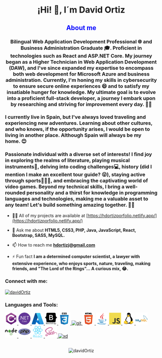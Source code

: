 <h1 align="center">¡Hi! 👋, I´m David Ortiz</h1>
<h2 align="center" style="color: blue;">About me</h2>
<h3 align="center">Bilingual Web Application Development Professional 🌐 and Business Administration Graduate 🎓. Proficient in technologies such as React and ASP.NET Core. My journey began as a Higher Technician in Web Application Development (DAW), and I've since expanded my expertise to encompass both web development for Microsoft Azure and business administration. Currently, I'm honing my skills in cybersecurity to ensure secure online experiences 😄 and to satisfy my insatiable hunger for knowledge. My ultimate goal is to evolve into a proficient full-stack developer, a journey I embark upon by researching and striving for improvement every day. 💪💪 </h3>

<h3>I currently live in Spain, but I've always loved traveling and experiencing new adventures. Learning about other cultures, and who knows, if the opportunity arises, I would be open to living in another place. Although Spain will always be my home. 😊 </h3>

<h3>Passionate individual with a diverse set of interests! I find joy in exploring the realms of literature, playing musical instruments🎵, delving into coding challenges💻, history (did I mention I make an excellent tour guide? 😜), staying active through sports🏃🏼‍♂️, and embracing the captivating world of video games. Beyond my technical skills, I bring a well-rounded personality and a thirst for knowledge in programming languages and technologies, making me a valuable asset to any team! Let's build something amazing together. 💼🚀</h3>

- 👨‍💻 All of my projects are available at [https://hdortizporfolio.netlify.app/](https://hdortizporfolio.netlify.app/) 

- 💬 Ask me about **HTML5, CSS3, PHP, Java, JavaScript, React, Bootstrap, SASS, MySQL.**

- 📫 How to reach me **hdortizj@gmail.com**

- ⚡ Fun fact **I am a determined computer scientist, a lawyer with extensive experience, who enjoys sports, nature, traveling, making friends, and "The Lord of the Rings"... A curious mix, 😂.**

<h3 align="left">Connect with me:</h3>
<p align="left">
<a href="www.linkedin.com/in/hdortizjinez" target="blank"><img align="center" src="https://raw.githubusercontent.com/rahuldkjain/github-profile-readme-generator/master/src/images/icons/Social/linked-in-alt.svg" alt="davidOrtiz" height="30" width="40" /></a>
</p>

<h3 align="left">Languages and Tools:</h3>
<p align="left">
    <a href="https://docs.microsoft.com/en-us/dotnet/csharp/" target="_blank" rel="noreferrer">
    <img src="https://raw.githubusercontent.com/devicons/devicon/master/icons/csharp/csharp-original.svg" alt="csharp" width="40" height="40"/>
  </a>
  <a href="https://docs.microsoft.com/en-us/dotnet/core/" target="_blank" rel="noreferrer">
    <img src="https://raw.githubusercontent.com/devicons/devicon/master/icons/dotnetcore/dotnetcore-original.svg" alt="dotnetcore" width="40" height="40"/>
</a>
<a href="https://azure.microsoft.com/" target="_blank" rel="noreferrer">
    <img src="https://raw.githubusercontent.com/devicons/devicon/master/icons/azure/azure-original.svg" alt="azure" width="40" height="40"/>
</a>
  <a href="https://getbootstrap.com" target="_blank" rel="noreferrer">
    <img src="https://raw.githubusercontent.com/devicons/devicon/master/icons/bootstrap/bootstrap-plain-wordmark.svg" alt="bootstrap" width="40" height="40"/>
  </a>
  <a href="https://www.w3schools.com/css/" target="_blank" rel="noreferrer">
    <img src="https://raw.githubusercontent.com/devicons/devicon/master/icons/css3/css3-original-wordmark.svg" alt="css3" width="40" height="40"/>
  </a>
  <a href="https://git-scm.com/" target="_blank" rel="noreferrer">
    <img src="https://www.vectorlogo.zone/logos/git-scm/git-scm-icon.svg" alt="git" width="40" height="40"/>
  </a>
  <a href="https://www.w3.org/html/" target="_blank" rel="noreferrer">
    <img src="https://raw.githubusercontent.com/devicons/devicon/master/icons/html5/html5-original-wordmark.svg" alt="html5" width="40" height="40"/>
  </a>
  <a href="https://www.java.com" target="_blank" rel="noreferrer">
    <img src="https://raw.githubusercontent.com/devicons/devicon/master/icons/java/java-original.svg" alt="java" width="40" height="40"/>
  </a>
  <a href="https://developer.mozilla.org/en-US/docs/Web/JavaScript" target="_blank" rel="noreferrer">
    <img src="https://raw.githubusercontent.com/devicons/devicon/master/icons/javascript/javascript-original.svg" alt="javascript" width="40" height="40"/>
  </a>
  <a href="https://www.linux.org/" target="_blank" rel="noreferrer">
    <img src="https://raw.githubusercontent.com/devicons/devicon/master/icons/linux/linux-original.svg" alt="linux" width="40" height="40"/>
  </a>
   <a href="https://www.mysql.com/" target="_blank" rel="noreferrer">
    <img src="https://raw.githubusercontent.com/devicons/devicon/master/icons/mysql/mysql-original-wordmark.svg" alt="mysql" width="40" height="40"/>
  </a>
  <a href="https://nodejs.org" target="_blank" rel="noreferrer">
    <img src="https://raw.githubusercontent.com/devicons/devicon/master/icons/nodejs/nodejs-original-wordmark.svg" alt="nodejs" width="40" height="40"/>
  </a>
  <a href="https://www.php.net" target="_blank" rel="noreferrer">
    <img src="https://raw.githubusercontent.com/devicons/devicon/master/icons/php/php-original.svg" alt="php" width="40" height="40"/>
  </a>
  <a href="https://reactjs.org/" target="_blank" rel="noreferrer">
    <img src="https://raw.githubusercontent.com/devicons/devicon/master/icons/react/react-original-wordmark.svg" alt="react" width="40" height="40"/>
  </a>
  <a href="https://sass-lang.com" target="_blank" rel="noreferrer">
    <img src="https://raw.githubusercontent.com/devicons/devicon/master/icons/sass/sass-original.svg" alt="sass" width="40" height="40"/>
  </a>
  <a href="https://www.adobe.com/products/xd.html" target="_blank" rel="noreferrer">
    <img src="https://cdn.worldvectorlogo.com/logos/adobe-xd.svg" alt="xd" width="40" height="40"/>
  </a>

</p>
<br/>
<div style="text-align: center;">
  <img src="https://github-readme-stats.vercel.app/api/top-langs?username=nombre&show_icons=true&locale=en&layout=compact" alt="davidOrtiz" />
</div>



